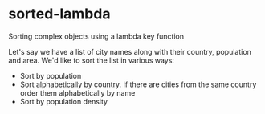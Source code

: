 # sorted-lambda
Sorting complex objects using a lambda key function


Let's say we have a list of city names along with their country, population and area. We'd like to sort the list in various ways:

* Sort by population
* Sort alphabetically by country. If there are cities from the same country order them alphabetically by name
* Sort by population density